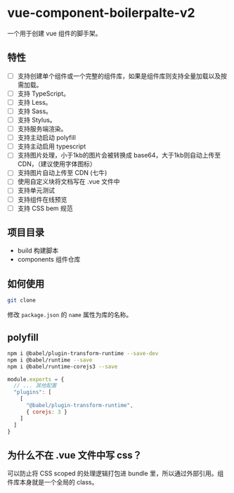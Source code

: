 # vue-component-boilerpalte-v2

一个用于创建 vue 组件的脚手架。

## 特性

- [ ] 支持创建单个组件或一个完整的组件库，如果是组件库则支持全量加载以及按需加载。
- [ ] 支持 TypeScript。
- [ ] 支持 Less。
- [ ] 支持 Sass。
- [ ] 支持 Stylus。
- [ ] 支持服务端渲染。
- [ ] 支持主动启动 polyfill
- [ ] 支持主动启用 typescript
- [ ] 支持图片处理，小于1kb的图片会被转换成 base64，大于1kb则自动上传至 CDN，（建议使用字体图标）
- [ ] 支持图片自动上传至 CDN (七牛)
- [ ] 使用自定义块将文档写在 .vue 文件中
- [ ] 支持单元测试
- [ ] 支持组件在线预览
- [ ] 支持 CSS bem 规范

## 项目目录

- build 构建脚本
- components 组件仓库
  
## 如何使用

```bash
git clone 
```

修改 `package.json` 的 `name` 属性为库的名称。

## polyfill

```bash
npm i @babel/plugin-transform-runtime --save-dev
npm i @babel/runtime --save
npm i @babel/runtime-corejs3 --save
```

```js
module.exports = {
  // ... 其他配置
  "plugins": [
    [
      "@babel/plugin-transform-runtime",
      { corejs: 3 }
    ]
  ]
}
```

## 为什么不在 .vue 文件中写 css？

可以防止将 CSS scoped 的处理逻辑打包进 bundle 里，所以通过外部引用。组件库本身就是一个全局的 class。